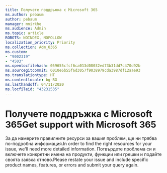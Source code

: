 ```yaml
---
title: Получете поддръжка с Microsoft 365
ms.author: pebaum
author: pebaum
manager: mnirkhe
ms.audience: Admin
ms.topic: article
ROBOTS: NOINDEX, NOFOLLOW
localization_priority: Priority
ms.collection: Adm_O365
ms.custom:
- "9002319"
- "4503"
ms.openlocfilehash: 059655cfcf6ca013d08032ed73b31dd7c470d92b
ms.sourcegitcommit: 6010e6b55f6d3057f9038979cda3987df12aae93
ms.translationtype: HT
ms.contentlocale: bg-BG
ms.lasthandoff: 04/11/2020
ms.locfileid: "43231535"
---
```

# <a name="get-support-with-microsoft-365"></a><span data-ttu-id="0d8df-102">Получете поддръжка с Microsoft 365</span><span class="sxs-lookup"><span data-stu-id="0d8df-102">Get support with Microsoft 365</span></span>

<span data-ttu-id="0d8df-103">За да намерите правилните ресурси за вашия проблем, ще ни трябва по-подробна информация.</span><span class="sxs-lookup"><span data-stu-id="0d8df-103">In order to find the right resources for your issue, we'll need more detailed information.</span></span> <span data-ttu-id="0d8df-104">Потвърдете проблема си и включете конкретни имена на продукти, функции или грешки и подайте своята заявка отново.</span><span class="sxs-lookup"><span data-stu-id="0d8df-104">Please restate your issue and include specific product names, features, or errors and submit your query again.</span></span>
